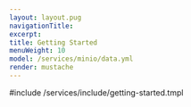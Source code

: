 ```yaml
---
layout: layout.pug
navigationTitle:
excerpt:
title: Getting Started
menuWeight: 10
model: /services/minio/data.yml
render: mustache
---
```


#include /services/include/getting-started.tmpl
